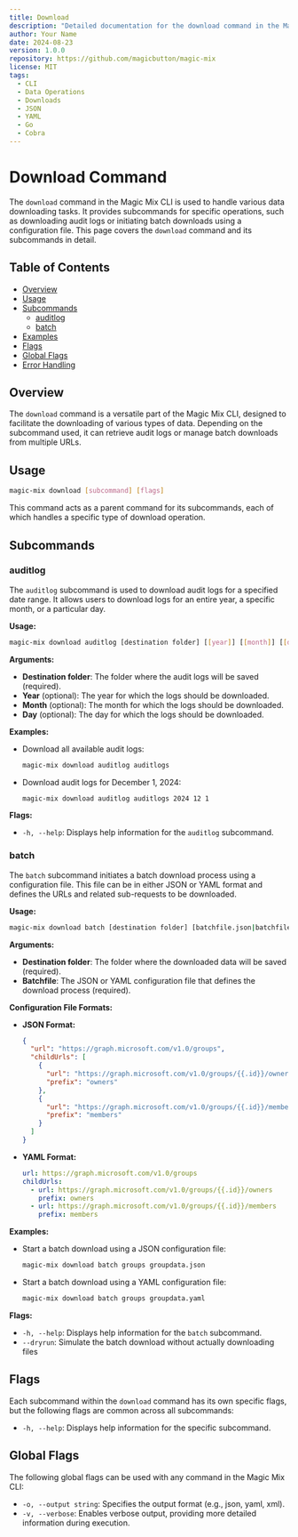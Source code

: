```yaml
---
title: Download
description: "Detailed documentation for the download command in the Magic Mix CLI, covering its subcommands including auditlog and batch for downloading data."
author: Your Name
date: 2024-08-23
version: 1.0.0
repository: https://github.com/magicbutton/magic-mix
license: MIT
tags:
  - CLI
  - Data Operations
  - Downloads
  - JSON
  - YAML
  - Go
  - Cobra
---
```


# Download Command

The `download` command in the Magic Mix CLI is used to handle various data downloading tasks. It provides subcommands for specific operations, such as downloading audit logs or initiating batch downloads using a configuration file. This page covers the `download` command and its subcommands in detail.

## Table of Contents

- [Overview](#overview)
- [Usage](#usage)
- [Subcommands](#subcommands)
  - [auditlog](#auditlog)
  - [batch](#batch)
- [Examples](#examples)
- [Flags](#flags)
- [Global Flags](#global-flags)
- [Error Handling](#error-handling)

## Overview

The `download` command is a versatile part of the Magic Mix CLI, designed to facilitate the downloading of various types of data. Depending on the subcommand used, it can retrieve audit logs or manage batch downloads from multiple URLs.

## Usage

```bash
magic-mix download [subcommand] [flags]
```

This command acts as a parent command for its subcommands, each of which handles a specific type of download operation.

## Subcommands

### auditlog

The `auditlog` subcommand is used to download audit logs for a specified date range. It allows users to download logs for an entire year, a specific month, or a particular day.

**Usage:**

```bash
magic-mix download auditlog [destination folder] [[year]] [[month]] [[day]] [flags]
```

**Arguments:**

- **Destination folder**: The folder where the audit logs will be saved (required).
- **Year** (optional): The year for which the logs should be downloaded.
- **Month** (optional): The month for which the logs should be downloaded.
- **Day** (optional): The day for which the logs should be downloaded.

**Examples:**

- Download all available audit logs:

  ```bash
  magic-mix download auditlog auditlogs
  ```

- Download audit logs for December 1, 2024:

  ```bash
  magic-mix download auditlog auditlogs 2024 12 1
  ```

**Flags:**

- `-h, --help`: Displays help information for the `auditlog` subcommand.

### batch

The `batch` subcommand initiates a batch download process using a configuration file. This file can be in either JSON or YAML format and defines the URLs and related sub-requests to be downloaded.

**Usage:**

```bash
magic-mix download batch [destination folder] [batchfile.json|batchfile.yaml] [flags]
```

**Arguments:**

- **Destination folder**: The folder where the downloaded data will be saved (required).
- **Batchfile**: The JSON or YAML configuration file that defines the download process (required).

**Configuration File Formats:**

- **JSON Format:**

  ```json
  {
    "url": "https://graph.microsoft.com/v1.0/groups",
    "childUrls": [
      {
        "url": "https://graph.microsoft.com/v1.0/groups/{{.id}}/owners",
        "prefix": "owners"
      },
      {
        "url": "https://graph.microsoft.com/v1.0/groups/{{.id}}/members",
        "prefix": "members"
      }
    ]
  }
  ```

- **YAML Format:**

  ```yaml
  url: https://graph.microsoft.com/v1.0/groups
  childUrls:
    - url: https://graph.microsoft.com/v1.0/groups/{{.id}}/owners
      prefix: owners
    - url: https://graph.microsoft.com/v1.0/groups/{{.id}}/members
      prefix: members
  ```

**Examples:**

- Start a batch download using a JSON configuration file:

  ```bash
  magic-mix download batch groups groupdata.json
  ```

- Start a batch download using a YAML configuration file:

  ```bash
  magic-mix download batch groups groupdata.yaml
  ```

**Flags:**

- `-h, --help`: Displays help information for the `batch` subcommand.
- `--dryrun`: Simulate the batch download without actually downloading files

## Flags

Each subcommand within the `download` command has its own specific flags, but the following flags are common across all subcommands:

- `-h, --help`: Displays help information for the specific subcommand.

## Global Flags

The following global flags can be used with any command in the Magic Mix CLI:

- `-o, --output string`: Specifies the output format (e.g., json, yaml, xml).
- `-v, --verbose`: Enables verbose output, providing more detailed information during execution.
